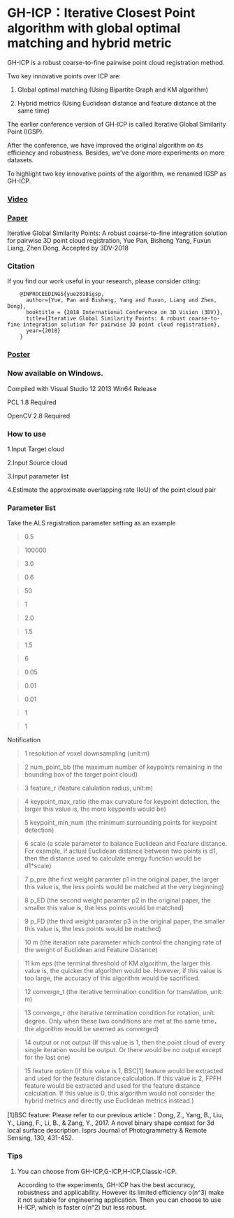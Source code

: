 # GH-ICP：Iterative Closest Point algorithm with global optimal matching and hybrid metric 
GH-ICP is a robust coarse-to-fine pairwise point cloud registration method. 

Two key innovative points over ICP are: 

1. Global optimal matching (Using Bipartite Graph and KM algorithm)

2. Hybrid metrics (Using Euclidean distance and feature distance at the same time)

The earlier conference version of GH-ICP is called Iterative Global Similarity Point (IGSP).

After the conference, we have improved the original algorithm on its efficiency and robustness. Besides, we've done more experiments on more datasets. 

To highlight two key innovative points of the algorithm, we renamed IGSP as GH-ICP.

### [Video](https://www.youtube.com/watch?v=DZr-8AceSqA)

### [Paper](https://arxiv.org/abs/1808.03899) 
Iterative Global Similarity Points: A robust coarse-to-fine integration solution for pairwise 3D point cloud registration, Yue Pan, Bisheng Yang, Fuxun Liang, Zhen Dong, Accepted by 3DV-2018 

### Citation
If you find our work useful in your research, please consider citing:
        
        @INPROCEEDINGS{yue2018igsp,    
          author={Yue, Pan and Bisheng, Yang and Fuxun, Liang and Zhen, Dong},
          booktitle = {2018 International Conference on 3D Vision (3DV)},
          title={Iterative Global Similarity Points: A robust coarse-to-fine integration solution for pairwise 3D point cloud registration},
          year={2018}
        }

### [Poster](https://github.com/YuePanEdward/YuePanEdward.github.io/blob/master/assets/3DVposter.pdf)


### Now available on Windows.
Compiled with Visual Studio 12 2013 Win64 Release

PCL 1.8 Required

OpenCV 2.8 Required



### How to use
1.Input Target cloud

2.Input Source cloud

3.Input parameter list

4.Estimate the approximate overlapping rate (IoU) of the point cloud pair

### Parameter list
Take the ALS registration parameter setting as an example

> 0.5

> 100000

> 3.0

> 0.6

> 50

> 1

> 2.0

> 1.5

> 1.5

> 6

> 0.05

> 0.01

> 0.01

> 1

> 1

Notification

> 1  resolution of voxel downsampling (unit:m)

> 2  num_point_bb (the maximum number of keypoints remaining in the bounding box of the target point cloud)

> 3  feature_r (feature calulation radius, unit:m) 

> 4  keypoint_max_ratio (the max curvature for keypoint detection, the larger this value is, the more keypoints would be)

> 5  keypoint_min_num (the minimum surrounding points for keypoint detection)

> 6  scale (a scale parameter to balance Euclidean and Feature distance. For example, if actual Euclidean distance between two points is d1, then the distance used to calculate energy function would be d1*scale)

> 7  p_pre (the first weight paramter p1 in the original paper, the larger this value is, the less points would be matched at the very beginning)

> 8  p_ED (the second weight paramter p2 in the original paper, the smaller this value is, the less points would be matched)

> 9  p_FD (the third weight paramter p3 in the original paper, the smaller this value is, the less points would be matched)

> 10  m (the iteration rate parameter which control the changing rate of the weight of Euclidean and Feature Distance)

> 11 km eps (the terminal threshold of KM algorithm, the larger this value is, the quicker the algorithm would be. However, if this value is too large, the accuracy of this algorithm would be sacrificed.

> 12 converge_t  (the iterative termination condition for translation, unit: m)

> 13 converge_r  (the iterative termination condition for rotation, unit: degree. Only when these two conditions are met at the same time， the algorithm would be seemed as converged)

> 14 output or not output (If this value is 1, then the point cloud of every single iteration would be output. Or there would be no output except for the last one)

> 15 feature option (If this value is 1, BSC[1] feature would be extracted and used for the feature distance calculation. If this value is 2, FPFH feature would be extracted and used for the feature distance calculation. If this value is 0, this algorithm would not consider the hybrid metrics and directly use Euclidean metrics instead.)


[1]BSC feature: Please refer to our previous article：Dong, Z., Yang, B., Liu, Y., Liang, F., Li, B., & Zang, Y., 2017. A novel binary shape context for 3d local surface description. Isprs Journal of Photogrammetry & Remote Sensing, 130, 431-452.

### Tips

1. You can choose from GH-ICP,G-ICP,H-ICP,Classic-ICP.
 
   According to the experiments, GH-ICP has the best accuracy, robustness and applicability. However its limited efficiency o(n^3) make it not suitable for engineering application. Then you can choose to use H-ICP, which is faster o(n^2) but less robust.
